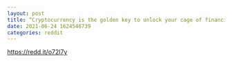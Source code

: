 ```yaml
--- 
layout: post 
title: “Cryptocurrency is the golden key to unlock your cage of financial slavery and you’re using it to scratch your asses by exchanging it on financial exchanges. It’s not a market, it’s a reality.” (John McAfee) 
date: 2021-06-24 1624546739 
categories: reddit 
--- 
```

https://redd.it/o72l7y